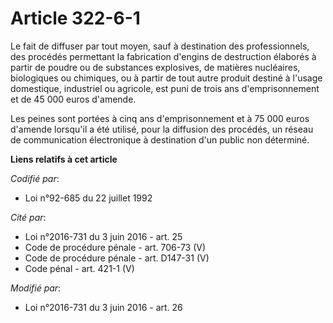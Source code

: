 # Article 322-6-1

Le fait de diffuser par tout moyen, sauf à destination des professionnels, des procédés permettant la fabrication d'engins de
destruction élaborés à partir de poudre ou de substances explosives, de matières nucléaires, biologiques ou chimiques, ou à
partir de tout autre produit destiné à l'usage domestique, industriel ou agricole, est puni de trois ans d'emprisonnement et
de 45 000 euros d'amende.

Les peines sont portées à cinq ans d'emprisonnement et à 75 000 euros d'amende lorsqu'il a été utilisé, pour la diffusion des
procédés, un réseau de communication électronique à destination d'un public non déterminé.

**Liens relatifs à cet article**

_Codifié par_:

  - Loi n°92-685 du 22 juillet 1992

_Cité par_:

  - Loi n°2016-731 du 3 juin 2016 - art. 25
  - Code de procédure pénale - art. 706-73 (V)
  - Code de procédure pénale - art. D147-31 (V)
  - Code pénal - art. 421-1 (V)

_Modifié par_:

  - Loi n°2016-731 du 3 juin 2016 - art. 26

